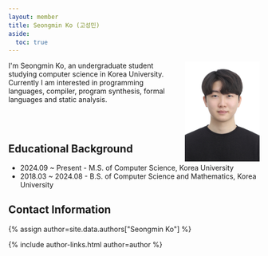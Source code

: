 ```yaml
---
layout: member
title: Seongmin Ko (고성민)
aside:
  toc: true
---
```


<img src="/assets/images/members/seongmin.ko.jpg"
align="right" style="margin-left: 1em" width="150em">

I'm Seongmin Ko, an undergraduate student studying computer science in Korea University. 
Currently I am interested in programming languages, compiler,
program synthesis, formal languages and static analysis.

<br><br>

## Educational Background
- 2024.09 ~ Present - M.S. of Computer Science, Korea University
- 2018.03 ~ 2024.08 - B.S. of Computer Science and Mathematics, Korea University

## Contact Information
{% assign author=site.data.authors["Seongmin Ko"] %}
<div>{% include author-links.html author=author %}</div>

